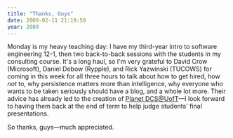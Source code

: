 ```yaml
---
title: "Thanks, Guys"
date: 2009-02-11 21:19:59
year: 2009
---
```

Monday is my heavy teaching day: I have my third-year intro to software engineering 12-1, then two back-to-back sessions with the students in my consulting course.  It's a long haul, so I'm very grateful to David Crow (Microsoft), Daniel Debow (Rypple), and Rick Yazwinski (TUCOWS) for coming in this week for all three hours to talk about how to get hired, how <em>not</em> to, why persistence matters more than intelligence, why everyone who wants to be taken seriously should have a blog, and a whole lot more.  Their advice has already led to the creation of <a href="http://www.cs.toronto.edu/~famelis/planet/atom.xml">Planet DCS@UofT</a>—I look forward to having them back at the end of term to help judge students' final presentations.

So thanks, guys—much appreciated.
